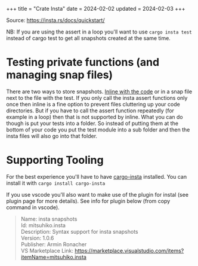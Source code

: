 +++
title = "Crate Insta"
date = 2024-02-02
updated = 2024-02-03
+++

Source: <https://insta.rs/docs/quickstart/>

NB: If you are using the assert in a loop you'll want to use `cargo insta test` instead of cargo test to get all snapshots created at the same time.

# Testing private functions (and managing snap files)

There are two ways to store snapshots.
[Inline with the code](https://insta.rs/docs/quickstart/#inline-snapshots) or in a snap file next to the file with the test.
If you only call the insta assert functions only once then inline is a fine option to prevent files cluttering up your code directories.
But if you have to call the assert function repeatedly (for example in a loop) then that is not supported by inline.
What you can do though is put your tests into a folder.
So instead of putting them at the bottom of your code you put the test module into a sub folder and then the insta files will also go into that folder.

# Supporting Tooling

For the best experience you'll have to have [cargo-insta](https://insta.rs/docs/cli/) installed.
You can install it with `cargo install cargo-insta`

If you use vscode you'll also want to make use of the plugin for instal (see plugin page for more details).
See info for plugin below (from copy command in vscode).

> Name: insta snapshots\
> Id: mitsuhiko.insta\
> Description: Syntax support for insta snapshots\
> Version: 1.0.6\
> Publisher: Armin Ronacher\
> VS Marketplace Link: <https://marketplace.visualstudio.com/items?itemName=mitsuhiko.insta>

<!-- TODO add output of tree for example
For example:

```
``` -->

<!-- TODO: Add link to example in cargo leet https://github.com/rust-practice/cargo-leet/ -->
